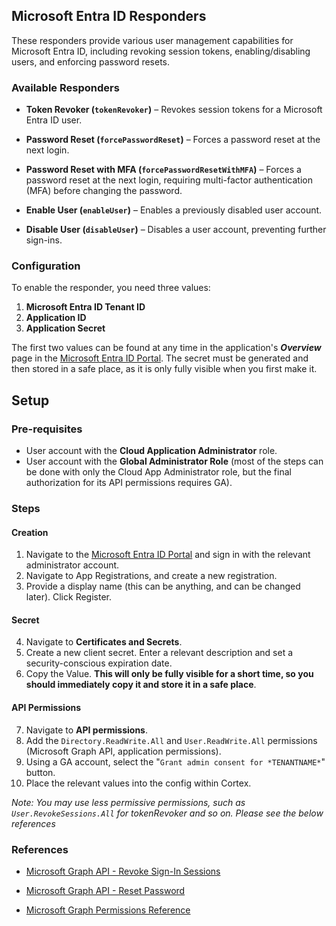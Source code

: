 ## Microsoft Entra ID Responders

These responders provide various user management capabilities for Microsoft Entra ID, including revoking session tokens, enabling/disabling users, and enforcing password resets.

### Available Responders

- **Token Revoker (`tokenRevoker`)** – Revokes session tokens for a Microsoft Entra ID user.

- **Password Reset (`forcePasswordReset`)** – Forces a password reset at the next login.

- **Password Reset with MFA (`forcePasswordResetWithMFA`)** – Forces a password reset at the next login, requiring multi-factor authentication (MFA) before changing the password.

- **Enable User (`enableUser`)** – Enables a previously disabled user account.

- **Disable User (`disableUser`)** – Disables a user account, preventing further sign-ins.


### Configuration

To enable the responder, you need three values:

1. **Microsoft Entra ID Tenant ID**
2. **Application ID**
3. **Application Secret**

The first two values can be found at any time in the application's ***Overview*** page in the [Microsoft Entra ID Portal](https://entra.microsoft.com/). The secret must be generated and then stored in a safe place, as it is only fully visible when you first make it.

## Setup

### Pre-requisites
 - User account with the **Cloud Application Administrator** role.
 - User account with the **Global Administrator Role** (most of the steps can be done with only the Cloud App Administrator role, but the final authorization for its API permissions requires GA).

### Steps

#### Creation
1. Navigate to the [Microsoft Entra ID Portal](https://entra.microsoft.com/) and sign in with the relevant administrator account.
2. Navigate to App Registrations, and create a new registration.
3. Provide a display name (this can be anything, and can be changed later). Click Register.

#### Secret
4. Navigate to **Certificates and Secrets**.
5. Create a new client secret. Enter a relevant description and set a security-conscious expiration date.
6. Copy the Value. **This will only be fully visible for a short time, so you should immediately copy it and store it in a safe place**.

#### API Permissions
7. Navigate to **API permissions**.
8. Add the `Directory.ReadWrite.All` and `User.ReadWrite.All` permissions (Microsoft Graph API, application permissions).
9. Using a GA account, select the "`Grant admin consent for *TENANTNAME*`" button.
10. Place the relevant values into the config within Cortex.

*Note: You may use less permissive permissions, such as `User.RevokeSessions.All` for tokenRevoker and so on. Please see the below references*


### References

- [Microsoft Graph API - Revoke Sign-In Sessions](https://learn.microsoft.com/en-us/graph/api/user-revokesigninsessions?view=graph-rest-1.0)

- [Microsoft Graph API - Reset Password](https://learn.microsoft.com/en-us/graph/api/authenticationmethod-resetpassword?view=graph-rest-1.0)

- [Microsoft Graph Permissions Reference](https://learn.microsoft.com/en-us/graph/permissions-reference)